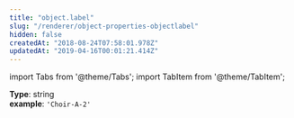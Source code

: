 ```yaml
---
title: "object.label"
slug: "/renderer/object-properties-objectlabel"
hidden: false
createdAt: "2018-08-24T07:58:01.978Z"
updatedAt: "2019-04-16T00:01:21.414Z"
---
```


import Tabs from '@theme/Tabs';
import TabItem from '@theme/TabItem';

**Type**: string  
**example**: `'Choir-A-2'`
